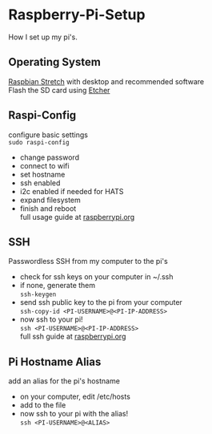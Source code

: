 # Raspberry-Pi-Setup
How I set up my pi's. <br />

## Operating System
[Raspbian Stretch](https://www.raspberrypi.org/downloads/raspbian/) with desktop and recommended software <br />
Flash the SD card using [Etcher](https://www.balena.io/etcher/) <br />

## Raspi-Config
configure basic settings <br />
`sudo raspi-config`
- change password <br />
- connect to wifi <br />
- set hostname <br />
- ssh enabled <br />
- i2c enabled if needed for HATS <br />
- expand filesystem <br />
- finish and reboot <br />
full usage guide at [raspberrypi.org](https://www.raspberrypi.org/documentation/configuration/raspi-config.md) <br />

## SSH
Passwordless SSH from my computer to the pi's <br />
- check for ssh keys on your computer in ~/.ssh <br />
- if none, generate them <br />
`ssh-keygen` <br />
- send ssh public key to the pi from your computer <br />
`ssh-copy-id <PI-USERNAME>@<PI-IP-ADDRESS>`  <br />
- now ssh to your pi! <br />
`ssh <PI-USERNAME>@<PI-IP-ADDRESS>` <br />
full ssh guide at [raspberrypi.org](https://www.raspberrypi.org/documentation/remote-access/ssh/passwordless.md) <br />

## Pi Hostname Alias
add an alias for the pi's hostname <br />
- on your computer, edit /etc/hosts <br />
- add <PI-IP-ADRESS> <ALIAS> to the file <br />
- now ssh to your pi with the alias! <br />
`ssh <PI-USERNAME>@<ALIAS>` <br />
